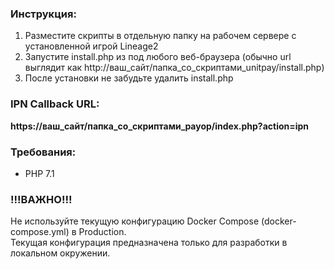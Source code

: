 ### Инструкция:
1. Разместите скрипты в отдельную папку на рабочем сервере с установленной игрой Lineage2 
2. Запустите install.php из под любого веб-браузера (обычно url выглядит как http://ваш_сайт/папка_со_скриптами_unitpay/install.php)
3. После установки не забудьте удалить install.php

### IPN Callback URL:

**https://ваш_сайт/папка_со_скриптами_payop/index.php?action=ipn**


### Требования:
 * PHP 7.1
 
 
### !!!ВАЖНО!!!
Не используйте текущую конфигурацию Docker Compose (docker-compose.yml) в Production.   
Текущая конфигурация предназначена только для разработки в локальном окружении.